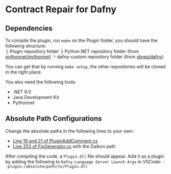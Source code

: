 # Contract Repair for Dafny

## Dependencies

To compile the plugin, run `make` on the Plugin folder, you should have the following structure:  
├ Plugin repository folder
├ Python.NET repository folder (from [pythonnet/pythonnet](https://github.com/pythonnet/pythonnet))
└ dafny-custom repository folder (from [xbreu/dafny](https://github.com/xbreu/dafny))

You can get that by running `make setup`, the other repositories will be cloned in the right place.

You also need the following tools:
- .NET 6.0
- Java Development Kit
- Pythonnet

## Absolute Path Configurations

Change the absolute paths in the following lines to your own:
- [Line 19 and 21 of PluginAddComment.cs](PluginAddComment.cs#19)
- [Line 253 of FixGenerator.cs](Fixes/FixGeneration.cs#253) with the Daikon path

After compiling the code, a `Plugin.dll` file should appear. Add it as a plugin by adding the following to `Dafny:Language Server Launch Args` in VSCode:
```--plugin:/absolute/path/to/Plugin.dll```
<!-- --plugin:/home/me/document/prodei/plugin/Plugin.dll -->
